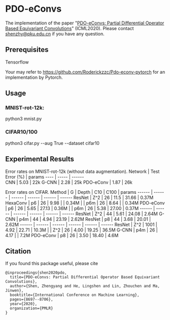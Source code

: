 # PDO-eConvs
The implementation of the paper "[PDO-eConvs: Partial Differential Operator Based Equivariant Convolutions](https://arxiv.org/pdf/2007.10408.pdf)" (ICML2020).
Please contact shenzhy@pku.edu.cn if you have any question.

## Prerequisites
Tensorflow

Your may refer to https://github.com/Roderickzzc/Pdo-econv-pytorch for an implementation by Pytorch.

## Usage
### MNIST-rot-12k:
python3 mnist.py

### CIFAR10/100
python3 cifar.py --aug True --dataset cifar10


## Experimental Results
Error rates on MNIST-rot-12k (without data augmentation).
Network  | Test Error (%)  | params
 ---- | ----- | ------  
 CNN  | 5.03 | 22k 
 G-CNN  | 2.28 | 25k
 PDO-eConv  | 1.87 | 26k
 
Error rates on CIFAR.
Method  | G | Depth | C10 | C100  | params
------ | ------ | ------ | ------ | ------ | ------
ResNet | Z^2 | 26 | 11.5 | 31.66 | 0.37M
HexaConv | p6 | 26 | 9.98 |  | 0.34M
| | p6m | 26 | 8.64 |  | 0.34M
PDO-eConv | p6 | 26 | 5.65 | 27.13 | 0.36M
| | p6m | 26 | 5.38 | 27.00 | 0.37M
------ | ------ | ------ | ------ | ------ | ------
ResNet | Z^2 | 44 | 5.61 | 24.08 | 2.64M
G-CNN | p4m | 44 | 4.94 | 23.19 | 2.62M
ResNet | p8 | 44 | 3.68 | 20.01 | 2.62M
------ | ------ | ------ | ------ | ------ | ------
ResNet | Z^2 | 1001 | 4.92 | 22.71 | 10.3M
| | Z^2 | 26 | 4.00 | 19.25 | 36.5M
G-CNN | p4m | 26 | 4.17 |  | 7.2M
PDO-eConv | p8 | 26 | 3.50 | 18.40 | 4.6M


## Citation

If you found this package useful, please cite
```
@inproceedings{shen2020pdo,
  title={PDO-eConvs: Partial Differential Operator Based Equivariant Convolutions},
  author={Shen, Zhengyang and He, Lingshen and Lin, Zhouchen and Ma, Jinwen},
  booktitle={International Conference on Machine Learning},
  pages={8697--8706},
  year={2020},
  organization={PMLR}
}
```
